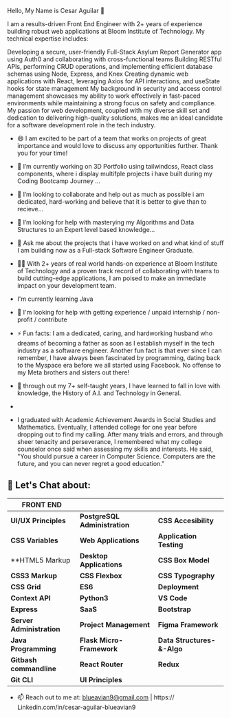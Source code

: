  Hello, My Name is Cesar Aguilar 👋
 
I am a results-driven Front End Engineer with 2+ years of experience building robust web applications at Bloom Institute of Technology. My technical expertise includes:

Developing a secure, user-friendly Full-Stack Asylum Report Generator app using Auth0 and collaborating with cross-functional teams
Building RESTful APIs, performing CRUD operations, and implementing efficient database schemas using Node, Express, and Knex
Creating dynamic web applications with React, leveraging Axios for API interactions, and useState hooks for state management
My background in security and access control management showcases my ability to work effectively in fast-paced environments while maintaining a strong focus on safety and compliance. My passion for web development, coupled with my diverse skill set and dedication to delivering high-quality solutions, makes me an ideal candidate for a software development role in the tech industry.

- 😄 I am excited to be part of a team that works on projects of great importance and would love to discuss any opportunities further. Thank you for your time!

- 🔭 I’m currently working on 3D Portfolio using tailwindcss, React class components, where i display multifple projects i have built during my Coding Bootcamp Journey ...
- 👯 I’m looking to collaborate and help out as much as possible i am dedicated, hard-working and believe that it is better to give than to recieve...
- 🤔 I’m looking for help with masterying my Algorithms and Data Structures to an Expert level based knowledge...
- 💬 Ask me about the projects that i have worked on and what kind of stuff I am building now as a Full-stack Software Engineer Graduate.
- 👨‍💻  With 2+ years of real world hands-on experience at Bloom Institute of Technology and a proven track record of collaborating with teams to build cutting-edge applications, I am poised to make an immediate impact on your development team. 
- I'm currently learning Java

- 🌱 I'm looking for help with getting experience / unpaid internship / non-profit / contribute

- ⚡ Fun facts: I am a dedicated, caring, and hardworking husband who dreams of becoming a father as soon as I establish myself in the tech industry as a software engineer. Another fun fact is that ever since I can remember, I have always been fascinated by programming, dating back to the Myspace era before we all started using Facebook. No offense to my Meta brothers and sisters out there!

-  📝 through out my 7+ self-taught years, I have learned to fall in love with knowledge, the History of A.I. and Technology in General.
-   
- I graduated with Academic Achievement Awards in Social Studies and Mathematics. Eventually, I attended college for one year before dropping out to find my calling. After many trials and errors, and through sheer tenacity and perseverance, I remembered what my college counselor once said when assessing my skills and interests. He said, "You should pursue a career in Computer Science. Computers are the future, and you can never regret a good education."



## 💬 Let's Chat about: 

| FRONT END                  |                               |                                       |
|----------------------------|-------------------------------|---------------------------------------|
| **UI/UX Principles**       | **PostgreSQL Administration** | **CSS Accesibility**                  |
| **CSS Variables**          | **Web Applications**          | **Application Testing**               |
| **HTML5 Markup             | **Desktop Applications**      | **CSS Box Model**                     |
| **CSS3 Markup**            | **CSS Flexbox**               | **CSS Typography**                    |
| **CSS Grid**               | **ES6**                       | **Deployment**                        |
| **Context API**            | **Python3**                   | **VS Code**                           |
| **Express**                | **SaaS**                      | **Bootstrap**                         | 
| **Server Administration**  | **Project Management**        | **Figma Framework**                   | 
| **Java Programming**       | **Flask Micro-Framework**     | **Data Structures-&-Algo**            |      | **React JS Projects**      | **Tailwind CSS Projects**     | **Linux Administration**              |
| **Gitbash commandline**    | **React Router**              | **Redux**                             |
| **Git CLI**                | **UI Principles**                |                                       |



  
- 📫 Reach out to me at: blueavian9@gmail.com | https:// Linkedin.com/in/cesar-aguilar-blueavian9



